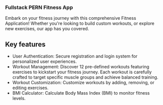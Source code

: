 ### Fullstack PERN Fitness App 
Embark on your fitness journey with this comprehensive Fitness Application! Whether you're looking to build custom workouts, or explore new exercises, our app has you covered.
## Key features
- User Authentication: Secure registration and login system for personalized user experiences.
- Workout Management: Discover 12 pre-defined workouts featuring exercises to kickstart your fitness journey.
Each workout is carefully crafted to target specific muscle groups and achieve balanced training.
- Workout Customization: Customize workouts by adding, removing, or editing exercises.
- BMI Calculator: Calculate Body Mass Index (BMI) to monitor fitness levels.
